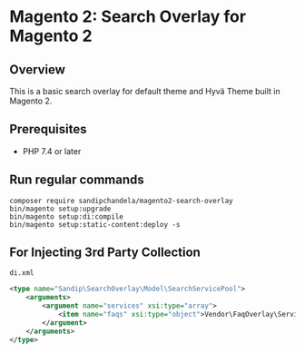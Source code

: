 # Magento 2: Search Overlay for Magento 2

## Overview

This is a basic search overlay for default theme and Hyvä Theme built in Magento 2.

## Prerequisites

- PHP 7.4 or later


## Run regular commands

```
composer require sandipchandela/magento2-search-overlay
bin/magento setup:upgrade
bin/magento setup:di:compile
bin/magento setup:static-content:deploy -s
```

## For Injecting 3rd Party Collection

```
di.xml
```
```xml
<type name="Sandip\SearchOverlay\Model\SearchServicePool">
    <arguments>
        <argument name="services" xsi:type="array">
            <item name="faqs" xsi:type="object">Vendor\FaqOverlay\Service\FaqService</item>
        </argument>
    </arguments>
</type>
```
